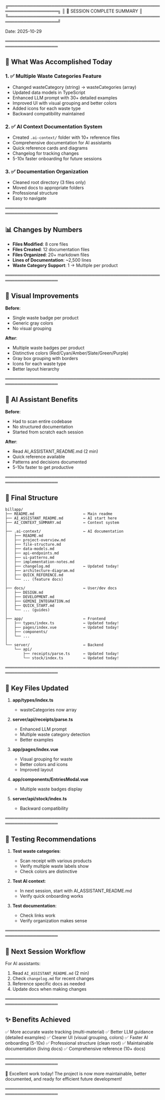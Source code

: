 
╔══════════════════════════════════════════════════════════════════╗
║                  🎉 SESSION COMPLETE SUMMARY                     ║
╚══════════════════════════════════════════════════════════════════╝

Date: 2025-10-29

═══════════════════════════════════════════════════════════════════

## 🎯 What Was Accomplished Today

### 1. ✅ Multiple Waste Categories Feature
   - Changed wasteCategory (string) → wasteCategories (array)
   - Updated data models in TypeScript
   - Enhanced LLM prompt with 30+ detailed examples
   - Improved UI with visual grouping and better colors
   - Added icons for each waste type
   - Backward compatibility maintained

### 2. ✅ AI Context Documentation System
   - Created `.ai-context/` folder with 10+ reference files
   - Comprehensive documentation for AI assistants
   - Quick reference cards and diagrams
   - Changelog for tracking changes
   - 5-10x faster onboarding for future sessions

### 3. ✅ Documentation Organization
   - Cleaned root directory (3 files only)
   - Moved docs to appropriate folders
   - Professional structure
   - Easy to navigate

═══════════════════════════════════════════════════════════════════

## 📊 Changes by Numbers

- **Files Modified**: 8 core files
- **Files Created**: 12 documentation files
- **Files Organized**: 20+ markdown files
- **Lines of Documentation**: ~2,500 lines
- **Waste Category Support**: 1 → Multiple per product

═══════════════════════════════════════════════════════════════════

## 🎨 Visual Improvements

**Before**:
- Single waste badge per product
- Generic gray colors
- No visual grouping

**After**:
- Multiple waste badges per product
- Distinctive colors (Red/Cyan/Amber/Slate/Green/Purple)
- Gray box grouping with borders
- Icons for each waste type
- Better layout hierarchy

═══════════════════════════════════════════════════════════════════

## 🤖 AI Assistant Benefits

**Before**: 
- Had to scan entire codebase
- No structured documentation
- Started from scratch each session

**After**:
- Read AI_ASSISTANT_README.md (2 min)
- Quick reference available
- Patterns and decisions documented
- 5-10x faster to get productive

═══════════════════════════════════════════════════════════════════

## 📁 Final Structure

```
billapp/
├── README.md                      ← Main readme
├── AI_ASSISTANT_README.md         ← AI start here
├── AI_CONTEXT_SUMMARY.md          ← Context system
│
├── .ai-context/                   ← AI documentation
│   ├── README.md
│   ├── project-overview.md
│   ├── file-structure.md
│   ├── data-models.md
│   ├── api-endpoints.md
│   ├── ui-patterns.md
│   ├── implementation-notes.md
│   ├── changelog.md               ← Updated today!
│   ├── architecture-diagram.md
│   ├── QUICK_REFERENCE.md
│   └── ... (feature docs)
│
├── docs/                          ← User/dev docs
│   ├── DESIGN.md
│   ├── DEVELOPMENT.md
│   ├── GEMINI_INTEGRATION.md
│   ├── QUICK_START.md
│   └── ... (guides)
│
├── app/                           ← Frontend
│   ├── types/index.ts             ← Updated today!
│   ├── pages/index.vue            ← Updated today!
│   ├── components/
│   └── ...
│
└── server/                        ← Backend
    └── api/
        ├── receipts/parse.ts      ← Updated today!
        └── stock/index.ts         ← Updated today!
```

═══════════════════════════════════════════════════════════════════

## 🔑 Key Files Updated

1. **app/types/index.ts**
   - wasteCategories now array

2. **server/api/receipts/parse.ts**
   - Enhanced LLM prompt
   - Multiple waste category detection
   - Better examples

3. **app/pages/index.vue**
   - Visual grouping for waste
   - Better colors and icons
   - Improved layout

4. **app/components/EntriesModal.vue**
   - Multiple waste badges display

5. **server/api/stock/index.ts**
   - Backward compatibility

═══════════════════════════════════════════════════════════════════

## 📝 Testing Recommendations

1. **Test waste categories**:
   - Scan receipt with various products
   - Verify multiple waste labels show
   - Check colors are distinctive

2. **Test AI context**:
   - In next session, start with AI_ASSISTANT_README.md
   - Verify quick onboarding works

3. **Test documentation**:
   - Check links work
   - Verify organization makes sense

═══════════════════════════════════════════════════════════════════

## 🚀 Next Session Workflow

For AI assistants:
1. Read `AI_ASSISTANT_README.md` (2 min)
2. Check `changelog.md` for recent changes
3. Reference specific docs as needed
4. Update docs when making changes

═══════════════════════════════════════════════════════════════════

## ✨ Benefits Achieved

✅ More accurate waste tracking (multi-material)
✅ Better LLM guidance (detailed examples)
✅ Clearer UI (visual grouping, colors)
✅ Faster AI onboarding (5-10x)
✅ Professional structure (clean root)
✅ Maintainable documentation (living docs)
✅ Comprehensive reference (10+ docs)

═══════════════════════════════════════════════════════════════════

🎊 Excellent work today! The project is now more maintainable,
   better documented, and ready for efficient future development!

═══════════════════════════════════════════════════════════════════

